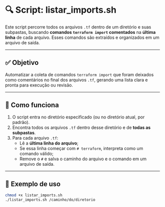 # 🔍 Script: listar_imports.sh

Este script percorre todos os arquivos `.tf` dentro de um diretório e suas subpastas, buscando **comandos `terraform import` comentados** na **última linha** de cada arquivo. Esses comandos são extraídos e organizados em um arquivo de saída.

---

## ✅ Objetivo

Automatizar a coleta de comandos `terraform import` que foram deixados como comentários no final dos arquivos `.tf`, gerando uma lista clara e pronta para execução ou revisão.

---

## 🧠 Como funciona

1. O script entra no diretório especificado (ou no diretório atual, por padrão).
2. Encontra todos os arquivos `.tf` dentro desse diretório e de **todas as subpastas**.
3. Para cada arquivo `.tf`:
   - Lê a **última linha do arquivo**;
   - Se essa linha começar com `# terraform`, interpreta como um comando válido;
   - Remove o `#` e salva o caminho do arquivo e o comando em um arquivo de saída.

---

## 📝 Exemplo de uso

```bash
chmod +x listar_imports.sh
./listar_imports.sh /caminho/do/diretorio
